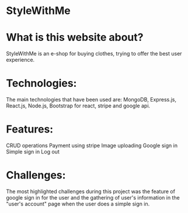 # StyleWithMe

# What is this website about?

StyleWithMe is an e-shop for buying clothes, trying to offer the best user experience.

# Technologies:

The main technologies that have been used are: MongoDB, Express.js, React.js, Node.js, Bootstrap for react, stripe and google api.

# Features:

CRUD operations
Payment using stripe
Image uploading
Google sign in
Simple sign in
Log out

# Challenges:

The most highlighted challenges during this project was the feature of google sign in for the user and the gathering of user's information in the "user's account" page when
the user does a simple sign in.

